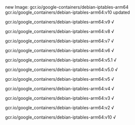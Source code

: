 new Image: gcr.io/google-containers/debian-iptables-arm64
gcr.io/google_containers/debian-iptables-arm64:v10 updated 

gcr.io/google_containers/debian-iptables-arm64:v9 √

gcr.io/google_containers/debian-iptables-arm64:v8 √

gcr.io/google_containers/debian-iptables-arm64:v7 √

gcr.io/google_containers/debian-iptables-arm64:v6 √

gcr.io/google_containers/debian-iptables-arm64:v5.1 √

gcr.io/google_containers/debian-iptables-arm64:v5.0 √

gcr.io/google_containers/debian-iptables-arm64:v5 √

gcr.io/google_containers/debian-iptables-arm64:v4 √

gcr.io/google_containers/debian-iptables-arm64:v3 √

gcr.io/google_containers/debian-iptables-arm64:v2 √

gcr.io/google_containers/debian-iptables-arm64:v10 √

